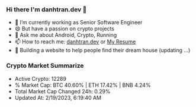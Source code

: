 ### Hi there I'm danhtran.dev 👋

- 🔭 I’m currently working as Senior Software Engineer
- 😄 But have a passion on crypto projects
- 💬 Ask me about Android, Crypto, Running 
- 📫 How to reach me: <a href="https://danhtran.dev" target="_blank">danhtran.dev</a> or <a href="Dan-Resume.pdf" target="_blank">My Resume</a>
- 🌱 Building a website to help people find their dream house (updating ...)

### Crypto Market Summarize
- Active Crypto: 12289
- % Market Cap: BTC 40.60% | ETH 17.42% | BNB 4.24%
- Total Market Cap Changed 24h: 0.29%
- Updated At: 2/19/2023, 6:19:40 AM
